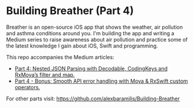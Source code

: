 # Building Breather (Part 4)

Breather is an open-source iOS app that shows the weather, air pollution and asthma conditions around you.
I'm building the app and writing a Medium series to raise awareness about air pollution 
and practice some of the latest knowledge I gain about iOS, Swift and programming.

This repo accompanies the Medium articles:
- [Part 4: Nested JSON Parsing with Decodable, CodingKeys and RxMoya’s filter and map.](https://medium.com/@alexandrosbaramilis/building-breather-part-4-nested-json-parsing-with-decodable-codingkeys-and-rxmoyas-filter-and-515eef3265a5)
- [Part 4 - Bonus: Smooth API error handling with Moya & RxSwift custom operators.](https://medium.com/@alexandrosbaramilis/building-breather-part-4-bonus-smooth-api-error-handling-with-moya-rxswift-custom-operators-992ce377f1d1)

For other parts visit: https://github.com/alexbaramilis/Building-Breather
